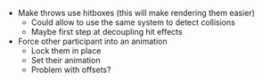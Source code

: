 - Make throws use hitboxes (this will make rendering them easier)
	- Could allow to use the same system to detect collisions
	- Maybe first step at decoupling hit effects
- Force other participant into an animation
	- Lock them in place
	- Set their animation
	- Problem with offsets?